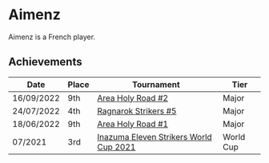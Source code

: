 # Aimenz

Aimenz is a French player.

## Achievements

|Date|Place|Tournament|Tier|
|-|-|-|-|
| 16/09/2022 | 9th | [Area Holy Road #2](../../tournaments/misc/holyroad2.md) | Major |
| 24/07/2022 | 4th | [Ragnarok Strikers #5](../../tournaments/ragna/ragna5.md) | Major |
| 18/06/2022 | 9th | [Area Holy Road #1](../../tournaments/misc/holyroad1.md) | Major |
| 07/2021 | 3rd | [Inazuma Eleven Strikers World Cup 2021](../../tournaments/worldcup21.md) | World Cup |
